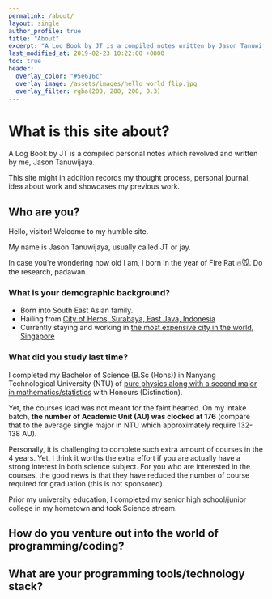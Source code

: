 ```yaml
---
permalink: /about/
layout: single
author_profile: true
title: "About"
excerpt: "A Log Book by JT is a compiled notes written by Jason Tanuwijaya."
last_modified_at: 2019-02-23 10:22:00 +0800
toc: true
header:
  overlay_color: "#5e616c"
  overlay_image: /assets/images/hello_world_flip.jpg
  overlay_filter: rgba(200, 200, 200, 0.3)
---
```


# What is this site about?
A Log Book by JT is a compiled personal notes which revolved and written by me, Jason Tanuwijaya.

This site might in addition records my thought process, personal journal, idea about work and showcases my previous work.

## Who are you?
Hello, visitor! Welcome to my humble site.

My name is Jason Tanuwijaya, usually called JT or jay.


In case you're wondering how old I am, I born in the year of Fire Rat :fire::mouse:. Do the research, padawan.

### What is your demographic background?
- Born into South East Asian family.
- Hailing from [City of Heros, Surabaya, East Java, Indonesia](https://en.wikipedia.org/wiki/Surabaya)
- Currently staying and working  in [the most expensive city in the world, Singapore](https://www.forbes.com/sites/jwebb/2017/11/30/singapore-is-still-the-most-expensive-city-in-the-world/#79ab6e48c5e9)

### What did you study last time?
I completed my Bachelor of Science (B.Sc (Hons)) in Nanyang Technological University (NTU) of [pure physics along with a second major in mathematics/statistics](https://spms.ntu.edu.sg/PhysicsandAppliedPhysics/Undergraduates/Pages/Curriculum/PHMA-AY1314.aspx) with Honours (Distinction).

<!-- My subject interest during my undergraduate year is  -->

Yet, the courses load was not meant for the faint hearted. On my intake batch, **the number of Academic Unit (AU) was clocked at 176** (compare that to the average single major in NTU which approximately require 132-138 AU).

Personally, it is challenging to complete such extra amount of courses in the 4 years. Yet, I think it worths the extra effort if you are actually have a strong interest in both science subject. For you who are interested in the courses, the good news is that they have reduced the number of course required for graduation (this is not sponsored).

Prior my university education, I completed my senior high school/junior college in my hometown and took Science stream.

## How do you venture out into the world of programming/coding?

## What are your programming tools/technology stack?
<!-- 
Minimal Mistakes is a flexible two-column Jekyll theme. Perfect for hosting your personal site, blog, or portfolio on GitHub or self-hosting on your own server. As the name implies --- styling is purposely minimalistic to be enhanced and customized by you :smile:.

{% include gallery id="layouts_gallery" caption="Examples of included layouts `splash`, `single`, and `archive`." %}

[Install the Theme]({{ "/docs/quick-start-guide/" | relative_url }}){: .btn .btn--success .btn--large}

## Notable Features

- Bundled as a "theme gem" for easier install/upgrading.
- Compatible with GitHub Pages.
- Support for Jekyll's built-in Sass/SCSS preprocessor.
- Nine different skins (color variations).
- Several responsive layout options (single, archive index, search, splash, and paginated home page).
- Optimized for search engines with support for [Twitter Cards](https://dev.twitter.com/cards/overview) and [Open Graph](http://ogp.me/) data
- Optional [header images](https://mmistakes.github.io/minimal-mistakes/docs/layouts/#headers), [custom sidebars](https://mmistakes.github.io/minimal-mistakes/docs/layouts/#sidebars), [table of contents](https://mmistakes.github.io/minimal-mistakes/docs/helpers/#table-of-contents), [galleries](https://mmistakes.github.io/minimal-mistakes/docs/helpers/#gallery), related posts, [breadcrumb links](https://mmistakes.github.io/minimal-mistakes/docs/configuration/#breadcrumb-navigation-beta), [navigation lists](https://mmistakes.github.io/minimal-mistakes/docs/helpers/#navigation-list), and more.
- Commenting support (powered by [Disqus](https://disqus.com/), [Facebook](https://developers.facebook.com/docs/plugins/comments), Google+, [Discourse](https://www.discourse.org/), static-based via [Staticman v1 and v2](https://staticman.net/), and custom).
- [Google Analytics](https://www.google.com/analytics/) support.
- UI localized text in English (default), Brazilian Portuguese (Português brasileiro), Chinese, Danish, Dutch, French (Français), German (Deutsch), Greek, Hungarian, Indonesian, Italian (Italiano), Japanese, Korean, Nepali (Nepalese), Polish, Russian, Slovak, Spanish (Español), Swedish, Turkish (Türkçe), and Vietnamese.

## Demo Pages

| Name                                        | Description                                           |
| ------------------------------------------- | ----------------------------------------------------- |
| [Post with Header Image][header-image-post] | A post with a large header image. |
| [HTML Tags and Formatting Post][html-tags-post] | A variety of common markup showing how the theme styles them. |
| [Syntax Highlighting Post][syntax-post] | Post displaying highlighted code. |
| [Post with a Gallery][gallery-post] | A post showing several images wrapped in `<figure>` elements. |
| [Sample Collection Page][sample-collection] | Single page from a collection. |
| [Categories Archive][categories-archive] | Posts grouped by category. |
| [Tags Archive][tags-archive] | Posts grouped by tag. |

For even more demo pages check the [posts archive][year-archive].

[sample-collection]: {{ "/recipes/chocolate-chip-cookies/" | relative_url }}
[categories-archive]: {{ "/categories/" | relative_url }}
[tags-archive]: {{ "/tags/" | relative_url }}
[year-archive]: {{ "/year-archive/" | relative_url }}

---

## Credits

### Icons + Demo Images:

- [The Noun Project](https://thenounproject.com) -- Garrett Knoll, Arthur Shlain, and [tracy tam](https://thenounproject.com/tracytam)
- [Font Awesome](http://fontawesome.io/)
- [Unsplash](https://unsplash.com/)

### Other:

- [Jekyll](https://jekyllrb.com/)
- [jQuery](https://jquery.com/)
- [Susy](http://susy.oddbird.net/)
- [Breakpoint](http://breakpoint-sass.com/)
- [Magnific Popup](http://dimsemenov.com/plugins/magnific-popup/)
- [FitVids.JS](http://fitvidsjs.com/)
- Greedy Navigation - [lukejacksonn](https://codepen.io/lukejacksonn/pen/PwmwWV)
- [jQuery Smooth Scroll](https://github.com/kswedberg/jquery-smooth-scroll)
- [Lunr](http://lunrjs.com)

---
 -->
